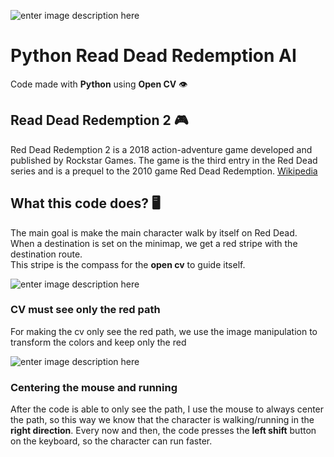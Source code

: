 ![enter image description here](https://raw.githubusercontent.com/d-napoli/Red-Dead-Redemption-Open-CV/main/Images/Main-Github-Photo.png)

# Python Read Dead Redemption AI

Code made with **Python** using **Open CV** 👁️

## Read Dead Redemption 2 🎮
Red Dead Redemption 2 is a 2018 action-adventure game developed and published by Rockstar Games. The game is the third entry in the Red Dead series and is a prequel to the 2010 game Red Dead Redemption. [Wikipedia](https://en.wikipedia.org/wiki/Red_Dead_Redemption_2)

## What this code does? 🖥️
The main goal is make the main character walk by itself on Red Dead.<br>
When a destination is set on the minimap, we get a red stripe with the destination route.<br>
This stripe is the compass for the **open cv** to guide itself.

![enter image description here](https://raw.githubusercontent.com/d-napoli/Red-Dead-Redemption-Open-CV/main/Images/minimap_red.png)

### CV must see only the red path
For making the cv only see the red path, we use the image manipulation to transform the colors and keep only the red

![enter image description here](https://raw.githubusercontent.com/d-napoli/Red-Dead-Redemption-Open-CV/main/Images/minimap_white.png)

### Centering the mouse and running
After the code is able to only see the path, I use the mouse to always center the path, so this way we know that the character is walking/running in the **right direction**. Every now and then, the code presses the **left shift** button on the keyboard, so the character can run faster.